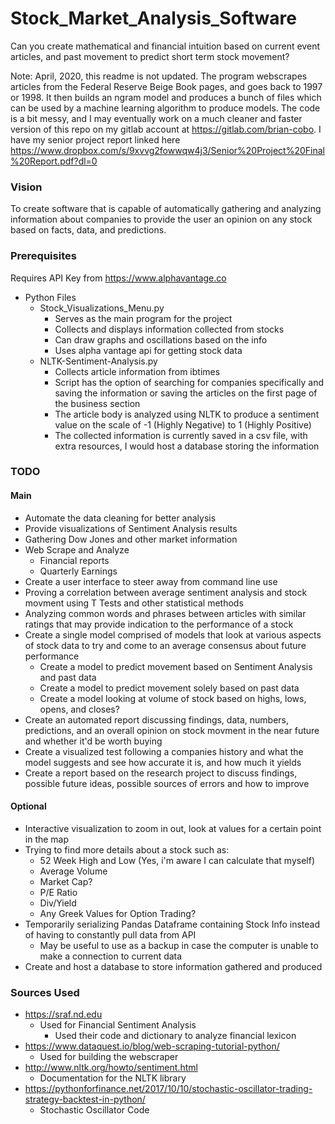 # Stock_Market_Analysis_Software
Can you create mathematical and financial intuition based on current event articles, and past movement to predict short term stock movement?

Note: April, 2020, this readme is not updated.
The program webscrapes articles from the Federal Reserve Beige Book pages, and goes back to 1997 or 1998. It then builds an ngram model and produces a bunch of files which can be used by a machine learning algorithm to produce models. The code is a bit messy, and I may eventually work on a much cleaner and faster version of this repo on my gitlab account at https://gitlab.com/brian-cobo.
I have my senior project report linked here https://www.dropbox.com/s/9xvvg2fowwqw4j3/Senior%20Project%20Final%20Report.pdf?dl=0

### Vision
To create software that is capable of automatically gathering and analyzing information about companies to provide the user an opinion on any stock based on facts, data, and predictions.

### Prerequisites
Requires API Key from https://www.alphavantage.co

* Python Files
    * Stock_Visualizations_Menu.py
        * Serves as the main program for the project
        * Collects and displays information collected from stocks
        * Can draw graphs and oscillations based on the info
        * Uses alpha vantage api for getting stock data
    * NLTK-Sentiment-Analysis.py
        * Collects article information from ibtimes
        * Script has the option of searching for companies specifically and saving the information or saving the articles on the first page of the business section
        * The article body is analyzed using NLTK to produce a sentiment value on the scale of -1 (Highly Negative) to 1 (Highly Positive)
        * The collected information is currently saved in a csv file, with extra resources, I would host a database storing the information
    
### TODO
#### Main
* Automate the data cleaning for better analysis
* Provide visualizations of Sentiment Analysis results
* Gathering Dow Jones and other market information
* Web Scrape and Analyze 
    * Financial reports
    * Quarterly Earnings
* Create a user interface to steer away from command line use
* Proving a correlation between average sentiment analysis and stock movment using T Tests and other statistical methods
* Analyzing common words and phrases between articles with similar ratings that may provide indication to the performance of a stock
* Create a single model comprised of models that look at various aspects of stock data to try and come to an average consensus about future performance
    * Create a model to predict movement based on Sentiment Analysis and past data
    * Create a model to predict movement solely based on past data
    * Create a model looking at volume of stock based on highs, lows, opens, and closes?
* Create an automated report discussing findings, data, numbers, predictions, and an overall opinion on stock movment in the near future and whether it'd be worth buying
* Create a visualized test following a companies history and what the model suggests and see how accurate it is, and how much it yields
* Create a report based on the research project to discuss findings, possible future ideas, possible sources of errors and how to improve

#### Optional
* Interactive visualization to zoom in out, look at values for a certain point in the map  
* Trying to find more details about a stock such as:
    * 52 Week High and Low (Yes, i'm aware I can calculate that myself)
    * Average Volume
    * Market Cap?
    * P/E Ratio
    * Div/Yield
    * Any Greek Values for Option Trading?
* Temporarily serializing Pandas Dataframe containing Stock Info instead of having to constantly pull data from API
    * May be useful to use as a backup in case the computer is unable to make a connection to current data
* Create and host a database to store information gathered and produced
    

### Sources Used
* https://sraf.nd.edu
    * Used for Financial Sentiment Analysis
        * Used their code and dictionary to analyze financial lexicon
* https://www.dataquest.io/blog/web-scraping-tutorial-python/
    * Used for building the webscraper
* http://www.nltk.org/howto/sentiment.html
    * Documentation for the NLTK library
* https://pythonforfinance.net/2017/10/10/stochastic-oscillator-trading-strategy-backtest-in-python/
    * Stochastic Oscillator Code
